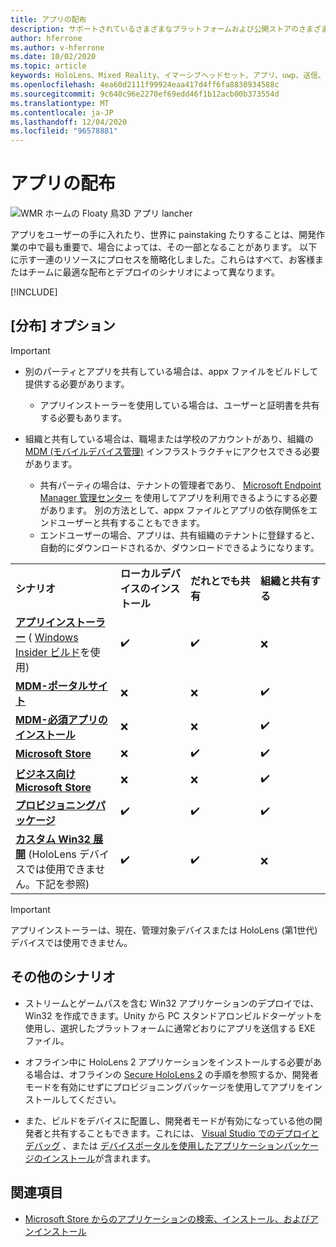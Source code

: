 ```yaml
---
title: アプリの配布
description: サポートされているさまざまなプラットフォームおよび公開ストアのさまざまなディストリビューションオプションの概要です。
author: hferrone
ms.author: v-hferrone
ms.date: 10/02/2020
ms.topic: article
keywords: HoloLens、Mixed Reality、イマーシブヘッドセット、アプリ、uwp、送信、送信、フィルター、メタデータ、システム要件、キーワード、wack、認定、パッケージ、appx、販売促進
ms.openlocfilehash: 4ea60d2111f99924eaa417d4ff6fa8830934588c
ms.sourcegitcommit: 9c640c96e2270ef69edd46f1b12acb00b373554d
ms.translationtype: MT
ms.contentlocale: ja-JP
ms.lasthandoff: 12/04/2020
ms.locfileid: "96578881"
---
```

# <a name="distributing-your-apps"></a>アプリの配布

![WMR ホームの Floaty 鳥3D アプリ lancher](images/distribute-hero-image.png)

アプリをユーザーの手に入れたり、世界に painstaking たりすることは、開発作業の中で最も重要で、場合によっては、その一部となることがあります。 以下に示す一連のリソースにプロセスを簡略化しました。これらはすべて、お客様またはチームに最適な配布とデプロイのシナリオによって異なります。

[!INCLUDE[](includes/before-submission.md)]

## <a name="distribution-options"></a>[分布] オプション

> [!IMPORTANT]
> * 別のパーティとアプリを共有している場合は、appx ファイルをビルドして提供する必要があります。 
>     * アプリインストーラーを使用している場合は、ユーザーと証明書を共有する必要もあります。
> 
> * 組織と共有している場合は、職場または学校のアカウントがあり、組織の [MDM (モバイルデバイス管理)](https://docs.microsoft.com/hololens/hololens-enroll-mdm) インフラストラクチャにアクセスできる必要があります。  
>    * 共有パーティの場合は、テナントの管理者であり、 [Microsoft Endpoint Manager 管理センター](https://docs.microsoft.com/mem/intune/apps/apps-deploy) を使用してアプリを利用できるようにする必要があります。 別の方法として、appx ファイルとアプリの依存関係をエンドユーザーと共有することもできます。
>    * エンドユーザーの場合、アプリは、共有組織のテナントに登録すると、自動的にダウンロードされるか、ダウンロードできるようになります。 

<table>
<colgroup>
    <col width="33%" />
    <col width="22%" />
    <col width="22%" />
    <col width="22%" />
</colgroup>
<tr>
    <td><strong>シナリオ</strong></td>
    <td><strong>ローカルデバイスのインストール</strong></td>
    <td><strong>だれとでも共有</strong></td>
    <td><strong>組織と共有する</strong></td>
</tr>
<tr>
    <td><a href="https://docs.microsoft.com/hololens/app-deploy-app-installer"><strong>アプリインストーラー</strong></a> ( <a href="https://docs.microsoft.com/hololens/hololens-insider">Windows Insider ビルド</a>を使用)</td>
    <td>✔️</td>
    <td>✔️</td>
    <td>❌</td>
</tr>
<tr>
    <td><a href="https://docs.microsoft.com/hololens/app-deploy-app-installer"><strong>MDM-ポータルサイト</strong></a></td>
    <td>❌</td>
    <td>❌</td>
    <td>✔️</td>
</tr>
<tr>
    <td><a href="https://docs.microsoft.com/hololens/app-deploy-intune"><strong>MDM-必須アプリのインストール</strong></a></td>
    <td>❌</td>
    <td>❌</td>
    <td>✔️</td>
</tr>
<tr>
    <td><a href="submitting-an-app-to-the-microsoft-store.md"><strong>Microsoft Store</strong></a></td>
    <td>❌</td>
    <td>✔️</td>
    <td>✔️</td>
</tr>
<tr>
    <td><a href="https://docs.microsoft.com/hololens/app-deploy-store-business"><strong>ビジネス向け Microsoft Store</strong></a></td>
    <td>❌</td>
    <td>❌</td>
    <td>✔️</td>
</tr>
<tr>
    <td><a href="https://docs.microsoft.com/hololens/app-deploy-provisioning-package"><strong>プロビジョニングパッケージ</strong></a></td>
    <td>✔️</td>
    <td>✔️</td>
    <td>✔️</td>
</tr>
<tr>
    <td><a href="#additional-scenarios"><strong>カスタム Win32 展開</strong></a> (HoloLens デバイスでは使用できません。下記を参照)</td>
    <td>✔️</td>
    <td>✔️</td>
    <td>❌</td>
</tr>
</table>

> [!IMPORTANT]
> アプリインストーラーは、現在、管理対象デバイスまたは HoloLens (第1世代) デバイスでは使用できません。

## <a name="additional-scenarios"></a>その他のシナリオ

* ストリームとゲームパスを含む Win32 アプリケーションのデプロイでは、Win32 を作成できます。Unity から PC スタンドアロンビルドターゲットを使用し、選択したプラットフォームに通常どおりにアプリを送信する EXE ファイル。 

* オフライン中に HoloLens 2 アプリケーションをインストールする必要がある場合は、オフラインの [Secure HoloLens 2](https://docs.microsoft.com/hololens/hololens-common-scenarios-offline-secure) の手順を参照するか、開発者モードを有効にせずにプロビジョニングパッケージを使用してアプリをインストールしてください。

* また、ビルドをデバイスに配置し、開発者モードが有効になっている他の開発者と共有することもできます。これには、 [Visual Studio でのデプロイとデバッグ](../develop/platform-capabilities-and-apis/using-visual-studio.md) 、または [デバイスポータルを使用したアプリケーションパッケージのインストール](https://docs.microsoft.com/hololens/holographic-custom-apps#installing-an-application-package-with-the-device-portal)が含まれます。

## <a name="see-also"></a>関連項目
* [Microsoft Store からのアプリケーションの検索、インストール、およびアンインストール](https://docs.microsoft.com/hololens/holographic-store-apps)

<!-- ## Submitting to the Microsoft Store

You've finally made it to the last step on your distribution journey, actually getting your app into the Microsoft Store! Our [submission guidelines](submitting-an-app-to-the-microsoft-store.md) article will take you through: 

* Partner Center registration 
* Asset preparation
* App packaging
* Testing
* Final submission process

You can even give out free trials to get future consumers excited about your new immersive experience. Once your app is listed on the Microsoft Store you can sit back, engage with your expanding user community, and think about all the new features you want to add! -->
